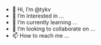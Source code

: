 - 👋 Hi, I’m @tykv
- 👀 I’m interested in ...
- 🌱 I’m currently learning ...
- 💞️ I’m looking to collaborate on ...
- 📫 How to reach me ...

<!---
tykv/tykv is a ✨ special ✨ repository because its `README.md` (this file) appears on your GitHub profile.
You can click the Preview link to take a look at your changes.
--->
